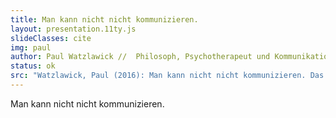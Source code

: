 ```yaml
---
title: Man kann nicht nicht kommunizieren.
layout: presentation.11ty.js
slideClasses: cite
img: paul
author: Paul Watzlawick //  Philosoph, Psychotherapeut und Kommunikationswissenschaftler
status: ok
src: "Watzlawick, Paul (2016): Man kann nicht nicht kommunizieren. Das Lesebuch. 2., unveränderte Auflage. Hg. v. Trude Trunk. Bern: Hogrefe. Online verfügbar unter http://d-nb.info/1079675604/04."
---
```


Man kann nicht nicht kommunizieren.
